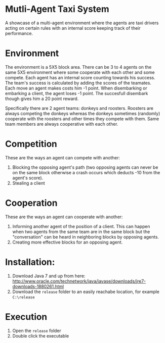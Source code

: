 Mutli-Agent Taxi System
=======================

A showcase of a multi-agent environment where the agents are taxi drivers acting on certain rules with an internal score keeping track of their performance.

Environment
=======================

The environment is a 5X5 block area.
There can be 3 to 4 agents on the same 5X5 environment where some cooperate with each other and some compete.
Each agent has an internal score counting towards his success. The team's success is calculated by adding the scores of the teamates.
Each move an agent makes costs him -1 point. When disembarking or embarking a client, the agent loses -1 point. The succesfull disembark though gives him a 20 point reward.

Specifically there are 2 agent teams: donkeys and roosters. Roosters are always competing the donkeys whereas the donkeys sometimes (randomly) cooperate with the roosters and other times they compete with them.
Same team members are always cooperative with each other.

Competition
=======================

These are the ways an agent can compete with another:

  1. Blocking the opposing agent's path (two opposing agents can never be on the same block otherwise a crash occurs which deducts -10 from the agent's score).
  2. Stealing a client
  
Cooperation
=======================

These are the ways an agent can cooperate with another:

  1. Informing another agent of the position of a client. This can happen when two agents from the same team are in the same block but the "conversation" can be heard in neighboring blocks by opposing agents.
  2. Creating more effective blocks for an opposing agent.

Installation:
=========================

  1. Download Java 7 and up from here: http://www.oracle.com/technetwork/java/javase/downloads/jre7-downloads-1880261.html
  2. Download the `release` folder to an easily reachabe location, for example `C:\release`
  
Execution
=======================

  1. Open the `release` folder
  3. Double click the executable
